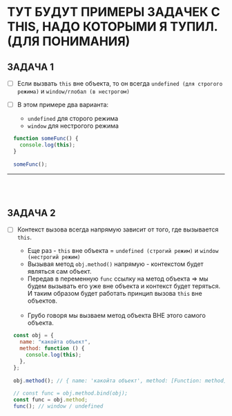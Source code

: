 # ТУТ БУДУТ ПРИМЕРЫ ЗАДАЧЕК С THIS, НАДО КОТОРЫМИ Я ТУПИЛ. (ДЛЯ ПОНИМАНИЯ)

<h2>ЗАДАЧА 1</h2>

- [ ] Если вызвать `this` вне объекта, то он всегда `undefined (для строгого режима)` и `window/глобал (в нестрогом)`
      
- [ ] В этом примере два варианта:
      
    + `undefined` для сторого режима
    + `window` для нестрогого режима

```javascript
  function someFunc() {
    console.log(this);
  }
  
  someFunc();
```

<hr>
<br>
<br>

<h2>ЗАДАЧА 2</h2>

- [ ] Контекст вызова всегда напрямую зависит от того, где вызывается `this`.

  + Еще раз - `this` вне объекта = `undefined (строгий режим)` и `window (нестрогий режим)`
  + Вызывая метод `obj.method()` напрямую - контекстом будет являться сам объект.
  + Передав в переменную `func` ссылку на метод объекта => мы будем вызывать его уже вне объекта и контекст будет теряться. И таким образом будет работать принцип вызова `this` вне объектов.
     
  <br>

  + Грубо говоря мы вызваем метод объекта ВНЕ этого самого объекта.

```javascript
  const obj = {
    name: "какойта объект",
    method: function () {
      console.log(this);
    },
  };
  
  obj.method(); // { name: 'какойта объект', method: [Function: method] }
  
  // const func = obj.method.bind(obj);
  const func = obj.method;
  func(); // window / undefined
```
